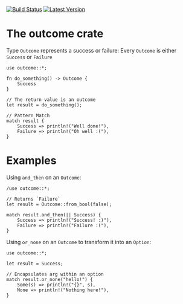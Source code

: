 [![Build Status](https://travis-ci.org/lachlansneff/outcome-rust.svg?branch=master)](https://travis-ci.org/lachlansneff/outcome-rust)
[![Latest Version](https://img.shields.io/crates/v/outcome.svg)](https://crates.io/crates/outcome)

# The outcome crate
Type `Outcome` represents a success or failure: Every `Outcome` is either `Success` or `Failure`

```
use outcome::*;
 
fn do_something() -> Outcome {
    Success
}
 
// The return value is an outcome
let result = do_something();
 
// Pattern Match
match result {
    Success => println!("Well done!"),
    Failure => println!("Oh well :("),
}
```

# Examples
Using `and_then` on an `Outcome`:

```
/use outcome::*;
 
// Returns `Failure`
let result = Outcome::from_bool(false);
 
match result.and_then(|| Success) {
    Success => println!("Success! :)"),
    Failure => println!("Failure :("),
}
```

Using `or_none` on an `Outcome` to transform it into an `Option`:

```
use outcome::*;
 
let result = Success;
 
// Encapsulates arg within an option
match result.or_none("hello!") {
    Some(s) => println!("{}", s),
    None => println!("Nothing here!"),
}
```
